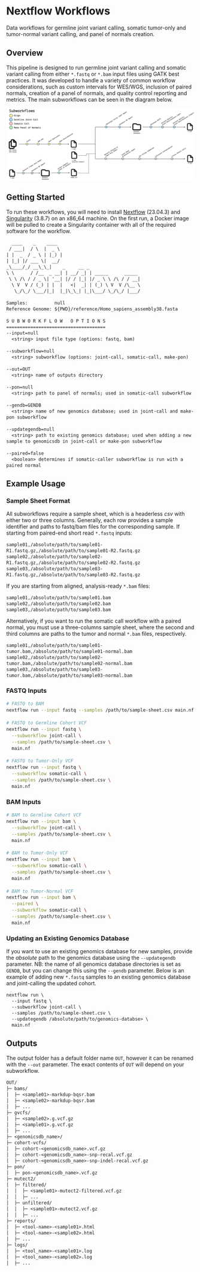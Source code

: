 # Nextflow Workflows

Data workflows for germline joint variant calling, somatic tumor-only and tumor-normal variant calling, and panel of normals creation.

## Overview

This pipeline is designed to run germline joint variant calling and somatic variant calling from either `*.fastq` or `*.bam` input files using GATK best practices.
It was developed to handle a variety of common workflow considerations, such as custom intervals for WES/WGS, inclusion of paired normals, creation of a panel of
normals, and quality control reporting and metrics. The main subworkflows can be seen in the diagram below.

![diagram](./assets/workflow-diagram.png)

## Getting Started

To run these workflows, you will need to install [Nextflow](https://github.com/nextflow-io/nextflow) (23.04.3) and [Singularity](https://github.com/sylabs/singularity) (3.8.7)
on an x86_64 machine. On the first run, a Docker image will be pulled to create a Singularity container with all of the required software for the workflow.

```text
  ____    _    ____                               
 / ___|  / \  |  _ \                              
| |  _  / _ \ | |_) |                             
| |_| |/ ___ \|  __/                              
_\____/_/ __\_\_|    _     __ _                   
\ \      / /__  _ __| | __/ _| | _____      _____ 
 \ \ /\ / / _ \| '__| |/ / |_| |/ _ \ \ /\ / / __|
  \ V  V / (_) | |  |   <|  _| | (_) \ V  V /\__ \
   \_/\_/ \___/|_|  |_|\_\_| |_|\___/ \_/\_/ |___/

Samples:          null
Reference Genome: ${PWD}/reference/Homo_sapiens_assembly38.fasta

S U B W O R K F L O W   O P T I O N S
=====================================
--input=null
  <string> input file type (options: fastq, bam)

--subworkflow=null
  <string> subworkflow (options: joint-call, somatic-call, make-pon)

--out=OUT
  <string> name of outputs directory

--pon=null
  <string> path to panel of normals; used in somatic-call subworkflow

--gendb=GENDB
  <string> name of new genomics database; used in joint-call and make-pon subworkflow

--updategendb=null
  <string> path to existing genomics database; used when adding a new sample to genomicsdb in joint-call or make-pon subworkflow

--paired=false
  <boolean> determines if somatic-caller subworkflow is run with a paired normal
```

## Example Usage

### Sample Sheet Format

All subworkflows require a sample sheet, which is a headerless *csv* with either two or three columns.
Generally, each row provides a sample identifier and paths to fastq/bam files for the corresponding sample.
If starting from paired-end short read `*.fastq` inputs:

```text
sample01,/absolute/path/to/sample01-R1.fastq.gz,/absolute/path/to/sample01-R2.fastq.gz
sample02,/absolute/path/to/sample02-R1.fastq.gz,/absolute/path/to/sample02-R2.fastq.gz
sample03,/absolute/path/to/sample03-R1.fastq.gz,/absolute/path/to/sample03-R2.fastq.gz
```

If you are starting from aligned, analysis-ready `*.bam` files:

```text
sample01,/absolute/path/to/sample01.bam
sample02,/absolute/path/to/sample02.bam
sample03,/absolute/path/to/sample03.bam
```

Alternatively, if you want to run the somatic call workflow with a paired normal, you must use a three-columns sample sheet, where the second and third columns are paths to the 
tumor and normal `*.bam` files, respectively.

```text
sample01,/absolute/path/to/sample01-tumor.bam,/absolute/path/to/sample01-normal.bam
sample02,/absolute/path/to/sample02-tumor.bam,/absolute/path/to/sample02-normal.bam
sample03,/absolute/path/to/sample03-tumor.bam,/absolute/path/to/sample03-normal.bam
```

### FASTQ Inputs

```bash
# FASTQ to BAM
nextflow run --input fastq --samples /path/to/sample-sheet.csv main.nf

# FASTQ to Germline Cohort VCF
nextflow run --input fastq \
  --subworkflow joint-call \
  --samples /path/to/sample-sheet.csv \
  main.nf

# FASTQ to Tumor-Only VCF
nextflow run --input fastq \
  --subworkflow somatic-call \
  --samples /path/to/sample-sheet.csv \
  main.nf

```

### BAM Inputs

```bash
# BAM to Germline Cohort VCF
nextflow run --input bam \
  --subworkflow joint-call \
  --samples /path/to/sample-sheet.csv \
  main.nf

# BAM to Tumor-Only VCF
nextflow run --input bam \
  --subworkflow somatic-call \
  --samples /path/to/sample-sheet.csv \
  main.nf

# BAM to Tumor-Normal VCF
nextflow run --input bam \
  --paired \
  --subworkflow somatic-call \
  --samples /path/to/sample-sheet.csv \
  main.nf
```

### Updating an Existing Genomics Database

If you want to use an existing genomics database for new samples, provide the *absolute* path to the genomics database using the `--updategendb` parameter.
NB: the name of all genomics database directories is set as `GENDB`, but you can change this using the `--gendb` parameter. Below is an example of
adding new `*.fastq` samples to an existing genomics database and joint-calling the updated cohort.

```text
nextflow run \
  --input fastq \
  --subworkflow joint-call \
  --samples /path/to/sample-sheet.csv \
  --updategendb /absolute/path/to/genomics-databse> \
  main.nf
```

## Outputs

The output folder has a default folder name `OUT`, however it can be renamed with the `--out` parameter. The exact contents of `OUT` will depend on your subworkflow.

```text
OUT/
├─ bams/
│  ├─ <sample01>-markdup-bqsr.bam
│  ├─ <sample02>-markdup-bqsr.bam
│  ├─ ...
├─ gvcfs/
│  ├─ <sample02>.g.vcf.gz
│  ├─ <sample01>.g.vcf.gz
│  ├─ ...
├─ <genomicsdb_name>/
├─ cohort-vcfs/
│  ├─ cohort-<genomicsdb_name>.vcf.gz
│  ├─ cohort-<genomicsdb_name>-snp-recal.vcf.gz
│  ├─ cohort-<genomicsdb_name>-snp-indel-recal.vcf.gz
├─ pon/
│  ├─ pon-<genomicsdb_name>.vcf.gz
├─ mutect2/
│  ├─ filtered/
│  │  ├─ <sample01>-mutect2-filtered.vcf.gz
│  │  ├─ ...
│  ├─ unfiltered/
│  │  ├─ <sample01>-mutect2.vcf.gz
│  │  ├─ ...
├─ reports/
│  ├─ <tool-name>-<sample01>.html
│  ├─ <tool-name>-<sample02>.html
│  ├─ ...
├─ logs/
│  ├─ <tool_name>-<sample01>.log
│  ├─ <tool_name>-<sample02>.log
│  ├─ ...
```
